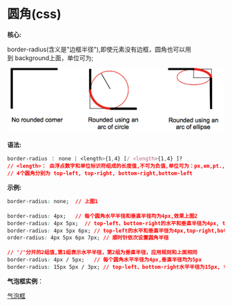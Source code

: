 

# 圆角(css)

**核心:**

border-radius(含义是"边框半径"),即使元素没有边框，圆角也可以用到 background上面，单位可为;

![border-radius-sh.png](border-radius-sh.png)

**语法:**

```css
border-radius ： none | <length>{1,4} [/ <length>{1,4} ]?
// <length>： 由浮点数字和单位标识符组成的长度值,不可为负值,单位可为：px,em,pt.,ex,%
// 4个圆角分别为 top-left, top-right, bottom-right,bottom-left 
```

**示例:**

```css
border-radius: none;  // 上图1

border-radius: 4px;   // 每个圆角水平半径和垂直半径均为4px,效果上图2
border-radius: 4px 5px;  // top-left、bottom-right的水平和垂直半径为4px, top-right,bottom-left为4px,对角线
border-radius: 4px 5px 6px; // top-left的水平和垂直半径为4px,top-right,bottom-left为4px,bottom-right为6px
order-radius: 4px 5px 6px 7px; // 顺时针依次设置圆角半径

// '/'分开的2组值,第1组表示水平半径，第2组为垂直半径，应用规则和上面相同
border-radius: 4px / 5px;   // 每个圆角水平半径为4px,垂直半径均为5px
border-radius: 15px 5px / 3px; // top-left、bottom-right水平半径为15px, top-right、bottom-left水平半径为5px,4个圆角垂直半径均为3px,依次设置
```

**气泡框实例**：

[气泡框](http://jsbin.com/wudiqozeno/edit?output)